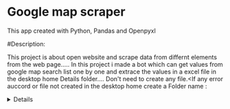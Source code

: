 
# Google map scraper

This app created with Python, Pandas and Openpyxl

#Description:

This project is about open website and scrape data from 
differnt elements from the web page.....
        In this project i made a bot which can get values from
google map search list one by one and extrace the values 
in a excel file in the desktop home Details folder....
Don't need to create any file.<If any error auccord or
file not created in the desktop home create a Folder name
: <Details>

#Technologies:

Python:
>1.selenium==4.1.3
>
>2.pandas==1.4.2
>
>3.openpyxl==3.0.9

## Additional Information

If ther is any error like runtime error or time limit
exceed rerun it:
I am using ssd so the run time is little bit faster than normal
HDD.

If no element found or no such element error:
Google map usees dynamic id value or class value 
which canbe changed in future so there is a posibility of 
occuring this problem.



## Authors

- [@tbiswas1074](https://github.com/tbiswas1074)<Click here>



## Deployment

To deploy this project run

```bash
  pip install selenium
  pip install pandas
  pip install openpyxl
  
```


## FAQ

#### How to run this project?

click the exe file then put map search string query
and path where the chrome driver saved in any user

#### Can we use other browser drivers except chrome?

Any browser which supports selenium

#### Whre to find the out put file?

Desktop Details folder

#### Why i am getting an error?

Putting wrong path, timming error,
goole dynamic xpths, , some value error, other issues
,blamk spot

#### How to fix?
This types of errors happened because of the dynamic
objects of google.com, for further query-
contact with the author


## Features

- Fully automate
- Any area atm searchs
- Get a clean detailed files
- It can be easily used to scrape large ammount of data easily


## Feedback

If you have any feedback, please reach out to us at biswastuhin1074@gmail.com


## Installation

Select the requirement.txt folder using cmd
or using shift rightclick

open cmd then cd and path of that folder ex--
```
cd C:\Users\abc\Desktop\Details\requirements

pip install -r .\requirement.txt

```
open the folder where requirement.txt file
then <shift+right click> 
```
pip install -r .\requirement.txt

```
## Lessons Learned

#### What did you learn while building this project?

automate the webscraping of any large ammount of data




 #### What challenges did you face and how did you overcome them?

only for the website which have dynamic elements that is the most tricky part
to-overcum the problem select the main static class and 
select chiled static class
## Optimizations

What optimizations did you make in your code?

modify it to search differnet kind of search and also
made the dynamic element detector.
# Screenshorts


https://github.com/tbiswas1074/gmap_robot-v1.0/blob/main/inputs.png
        
## Support

For support, email biswastuhin1074@gmail.com 

